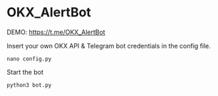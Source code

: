 # OKX_AlertBot

DEMO: https://t.me/OKX_AlertBot

Insert your own OKX API & Telegram bot credentials in the config file. 
````
nano config.py
````

Start the bot
````
python3 bot.py
````